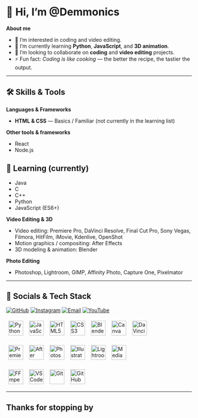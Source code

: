 # 👋 Hi, I’m @Demmonics

**About me**

* 👀 I’m interested in coding and video editing.
* 🌱 I’m currently learning **Python**, **JavaScript**, and **3D animation**.
* 💞️ I’m looking to collaborate on **coding** and **video editing** projects.
* ⚡ Fun fact: *Coding is like cooking* — the better the recipe, the tastier the output.

---

## 🛠️ Skills & Tools

**Languages & Frameworks**

* **HTML & CSS** — Basics / Familiar (not currently in the learning list)

**Other tools & frameworks**

* React
* Node.js

## 🧠 Learning (currently)

* Java
* C
* C++
* Python
* JavaScript (ES6+)

**Video Editing & 3D**

* Video editing: Premiere Pro, DaVinci Resolve, Final Cut Pro, Sony Vegas, Filmora, HitFilm, iMovie, Kdenlive, OpenShot
* Motion graphics / compositing: After Effects
* 3D modeling & animation: Blender

**Photo Editing**

* Photoshop, Lightroom, GIMP, Affinity Photo, Capture One, Pixelmator

---

## 🎨 Socials & Tech Stack

<p align="left">

<!-- Socials -->

<a href="https://github.com/Demmonics"><img src="https://img.shields.io/badge/GitHub-181717?logo=github&logoColor=white&style=for-the-badge" alt="GitHub"/></a> <a href="https://instagram.com/demmonics__"><img src="https://img.shields.io/badge/Instagram-E4405F?logo=instagram&logoColor=white&style=for-the-badge" alt="Instagram"/></a> <a href="mailto:demmonics@gmail.com"><img src="https://img.shields.io/badge/Email-D14836?logo=gmail&logoColor=white&style=for-the-badge" alt="Email"/></a> <a href="https://www.youtube.com"><img src="https://img.shields.io/badge/YouTube-FF0000?logo=youtube&logoColor=white&style=for-the-badge" alt="YouTube"/></a>

</p>

<p align="left">

<!-- Tech stack -->

<!-- Official-style SVG logos (served from simple-icons CDN). If any icon doesn't render, I can switch to a different CDN or to shields/badges. -->

<a href="https://www.python.org" title="Python"><img src="https://cdn.jsdelivr.net/npm/simple-icons@v9/icons/python.svg" alt="Python" width="40" height="40" style="margin:6px;"/></a> <a href="https://developer.mozilla.org/en-US/docs/Web/JavaScript" title="JavaScript"><img src="https://cdn.jsdelivr.net/npm/simple-icons@v9/icons/javascript.svg" alt="JavaScript" width="40" height="40" style="margin:6px;"/></a> <a href="https://www.w3.org/html/" title="HTML5"><img src="https://cdn.jsdelivr.net/npm/simple-icons@v9/icons/html5.svg" alt="HTML5" width="40" height="40" style="margin:6px;"/></a> <a href="https://developer.mozilla.org/en-US/docs/Web/CSS" title="CSS3"><img src="https://cdn.jsdelivr.net/npm/simple-icons@v9/icons/css3.svg" alt="CSS3" width="40" height="40" style="margin:6px;"/></a> <a href="https://www.blender.org/" title="Blender"><img src="https://cdn.jsdelivr.net/npm/simple-icons@v9/icons/blender.svg" alt="Blender" width="40" height="40" style="margin:6px;"/></a> <a href="https://www.canva.com/" title="Canva"><img src="https://cdn.jsdelivr.net/npm/simple-icons@v9/icons/canva.svg" alt="Canva" width="40" height="40" style="margin:6px;"/></a> <a href="https://www.blackmagicdesign.com/products/davinciresolve" title="DaVinci Resolve"><img src="https://cdn.jsdelivr.net/npm/simple-icons@v9/icons/davinciresolve.svg" alt="DaVinci Resolve" width="40" height="40" style="margin:6px;"/></a>

<!-- Adobe Suite -->

<a href="https://www.adobe.com/products/premiere.html" title="Premiere Pro"><img src="https://cdn.jsdelivr.net/npm/simple-icons@v9/icons/adobepremierepro.svg" alt="Premiere Pro" width="40" height="40" style="margin:6px;"/></a> <a href="https://www.adobe.com/products/aftereffects.html" title="After Effects"><img src="https://cdn.jsdelivr.net/npm/simple-icons@v9/icons/adobeaftereffects.svg" alt="After Effects" width="40" height="40" style="margin:6px;"/></a> <a href="https://www.adobe.com/products/photoshop.html" title="Photoshop"><img src="https://cdn.jsdelivr.net/npm/simple-icons@v9/icons/adobephotoshop.svg" alt="Photoshop" width="40" height="40" style="margin:6px;"/></a> <a href="https://www.adobe.com/products/illustrator.html" title="Illustrator"><img src="https://cdn.jsdelivr.net/npm/simple-icons@v9/icons/adobeillustrator.svg" alt="Illustrator" width="40" height="40" style="margin:6px;"/></a> <a href="https://www.adobe.com/products/lightroom.html" title="Lightroom"><img src="https://cdn.jsdelivr.net/npm/simple-icons@v9/icons/adobelightroom.svg" alt="Lightroom" width="40" height="40" style="margin:6px;"/></a> <a href="https://www.adobe.com/products/media-encoder.html" title="Media Encoder"><img src="https://cdn.jsdelivr.net/npm/simple-icons@v9/icons/adobemediaencoder.svg" alt="Media Encoder" width="40" height="40" style="margin:6px;"/></a>

<!-- Utilities -->

<a href="https://ffmpeg.org/" title="FFmpeg"><img src="https://cdn.jsdelivr.net/npm/simple-icons@v9/icons/ffmpeg.svg" alt="FFmpeg" width="40" height="40" style="margin:6px;"/></a> <a href="https://code.visualstudio.com/" title="VS Code"><img src="https://cdn.jsdelivr.net/npm/simple-icons@v9/icons/visualstudiocode.svg" alt="VS Code" width="40" height="40" style="margin:6px;"/></a> <a href="https://git-scm.com/" title="Git"><img src="https://cdn.jsdelivr.net/npm/simple-icons@v9/icons/git.svg" alt="Git" width="40" height="40" style="margin:6px;"/></a> <a href="https://github.com/" title="GitHub"><img src="https://cdn.jsdelivr.net/npm/simple-icons@v9/icons/github.svg" alt="GitHub" width="40" height="40" style="margin:6px;"/></a>

</p>

---

## Thanks for stopping by
